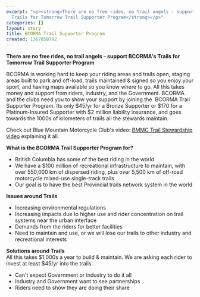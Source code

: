 ```yaml
---
excerpt: "<p><strong>There are no free rides, no trail angels - support BCORMA&#39;s
  Trails for Tomorrow Trail Supporter Program</strong></p>"
categories: []
layout: story
title: BCORMA Trail Supporter Program
created: 1367858792
---
```

<p><strong>There are no free rides, no trail angels - support BCORMA&#39;s Trails for Tomorrow Trail Supporter Program</strong></p>

<p>BCORMA is working hard to keep your riding areas and trails open, staging areas built to park and off-load, trails maintained &amp; signed so you enjoy your sport, and having maps available so you know where to go. All this takes money and support from riders, industry, and the Government. BCORMA and the clubs need you to show your support by joining the&nbsp; BCORMA Trail Supporter Program. Its only $45/yr for a Bronze Supporter or $170 for a Platinum-Insured Supporter with $2 million liability insurance, and goes towards the 1000s of kilometers of trails all the stewards maintain.</p>

<p>Check out Blue Mountain Motorcycle Club&#39;s video: <a href="https://www.facebook.com/775074643/videos/10153995100694644/" target="_">BMMC Trail Stewardship video</a> explaining it all.</p>

<p><strong>What is the BCORMA Trail Supporter Program for?</strong></p>

<ul>
	<li>British Columbia has some of the best riding in the world</li>
	<li>We have a $100 million of recreational infrastructure to maintain, with over 550,000 km of dispersed riding, plus over 5,500 km of off-road motorcycle mixed-use single-track trails</li>
	<li>Our goal is to have the best Provincial trails network system in the world</li>
</ul>

<p><strong>Issues around Trails</strong></p>

<ul>
	<li>Increasing environmental regulations</li>
	<li>Increasing impacts due to higher use and rider concentration on trail systems near the urban interface</li>
	<li>Demands from the riders for better facilities</li>
	<li>Need to maintain and use, or we will lose our trails to other industry and recreational interests</li>
</ul>

<p><strong>Solutions around Trails</strong><br />
All this takes $1,000s a year to build &amp; maintain. We are asking each rider to invest at least $45/yr into the trails.</p>

<ul>
	<li>Can&#39;t expect Government or industry to do it all</li>
	<li>Industry and Government want to see partnerships</li>
	<li>Riders need to show they are doing their share</li>
</ul>
